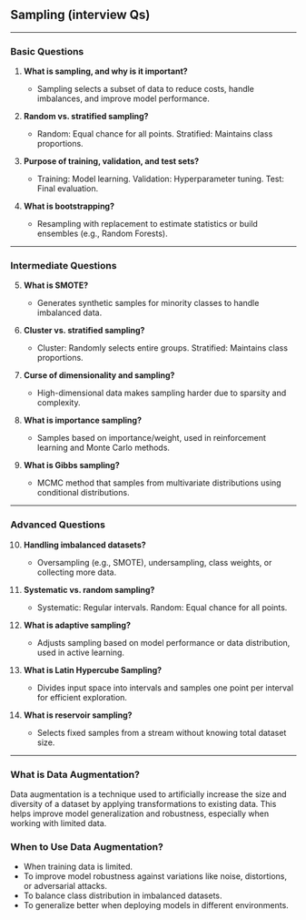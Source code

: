 ## Sampling (interview Qs)

---

### **Basic Questions**
1. **What is sampling, and why is it important?**  
   - Sampling selects a subset of data to reduce costs, handle imbalances, and improve model performance.

2. **Random vs. stratified sampling?**  
   - Random: Equal chance for all points. Stratified: Maintains class proportions.

3. **Purpose of training, validation, and test sets?**  
   - Training: Model learning. Validation: Hyperparameter tuning. Test: Final evaluation.

4. **What is bootstrapping?**  
   - Resampling with replacement to estimate statistics or build ensembles (e.g., Random Forests).

---

### **Intermediate Questions**
5. **What is SMOTE?**  
   - Generates synthetic samples for minority classes to handle imbalanced data.

6. **Cluster vs. stratified sampling?**  
   - Cluster: Randomly selects entire groups. Stratified: Maintains class proportions.

7. **Curse of dimensionality and sampling?**  
   - High-dimensional data makes sampling harder due to sparsity and complexity.

8. **What is importance sampling?**  
   - Samples based on importance/weight, used in reinforcement learning and Monte Carlo methods.

9. **What is Gibbs sampling?**  
   - MCMC method that samples from multivariate distributions using conditional distributions.

---

### **Advanced Questions**
10. **Handling imbalanced datasets?**  
    - Oversampling (e.g., SMOTE), undersampling, class weights, or collecting more data.

11. **Systematic vs. random sampling?**  
    - Systematic: Regular intervals. Random: Equal chance for all points.

12. **What is adaptive sampling?**  
    - Adjusts sampling based on model performance or data distribution, used in active learning.

13. **What is Latin Hypercube Sampling?**  
    - Divides input space into intervals and samples one point per interval for efficient exploration.

14. **What is reservoir sampling?**  
    - Selects fixed samples from a stream without knowing total dataset size.

---

### What is Data Augmentation?
Data augmentation is a technique used to artificially increase the size and 
diversity of a dataset by applying transformations to existing data. This helps improve model generalization and 
robustness, especially when working with limited data.

### When to Use Data Augmentation?
- When training data is limited.
- To improve model robustness against variations like noise, distortions, or adversarial attacks.
- To balance class distribution in imbalanced datasets.
- To generalize better when deploying models in different environments.